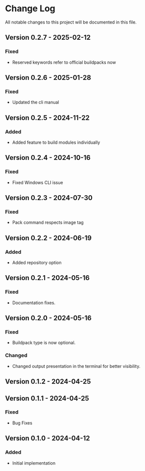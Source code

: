 
# Change Log

All notable changes to this project will be documented in this file.

## Version 0.2.7 - 2025-02-12

### Fixed

- Reserved keywords refer to official buildpacks now

## Version 0.2.6 - 2025-01-28

### Fixed

- Updated the cli manual

## Version 0.2.5 - 2024-11-22

### Added

- Added feature to build modules individually

## Version 0.2.4 - 2024-10-16

### Fixed

- Fixed Windows CLI issue

## Version 0.2.3 - 2024-07-30

### Fixed

- Pack command respects image tag

## Version 0.2.2 - 2024-06-19

### Added

- Added repository option

## Version 0.2.1 - 2024-05-16

### Fixed

- Documentation fixes.

## Version 0.2.0 - 2024-05-16

### Fixed

- Buildpack type is now optional.

### Changed

- Changed output presentation in the terminal for better visibility.


## Version 0.1.2 - 2024-04-25


## Version 0.1.1 - 2024-04-25

### Fixed

- Bug Fixes

## Version 0.1.0 - 2024-04-12

### Added

- Initial implementation